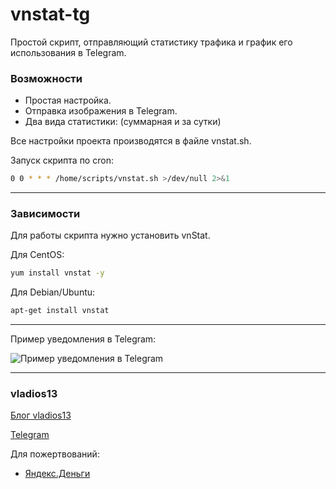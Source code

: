 # vnstat-tg
Простой скрипт, отправляющий статистику трафика и график его использования в Telegram.

### Возможности

- Простая настройка.
- Отправка изображения в Telegram.
- Два вида статистики: (суммарная и за сутки)

Все настройки проекта производятся в файле vnstat.sh.

Запуск скрипта по cron:
```bash
0 0 * * * /home/scripts/vnstat.sh >/dev/null 2>&1
```

----------

### Зависимости

Для работы скрипта нужно установить vnStat.

Для CentOS:

```bash
yum install vnstat -y
```

Для Debian/Ubuntu:

```bash
apt-get install vnstat
```

------------

Пример уведомления в Telegram:

![Пример уведомления в Telegram](https://i.13.wf/2020/09/15/1600191712-2472.jpg "Пример уведомления в Telegram")

------------


### vladios13
[Блог vladios13](https://blog.vladios13.com)

[Telegram](https://t.me/vladios13blog)

Для пожертвований:
- [Яндекс.Деньги](https://money.yandex.ru/to/410011568729023 "Яндекс.Деньги")